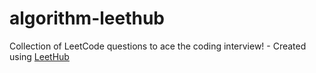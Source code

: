 # algorithm-leethub
Collection of LeetCode questions to ace the coding interview! - Created using [LeetHub](https://github.com/QasimWani/LeetHub)
